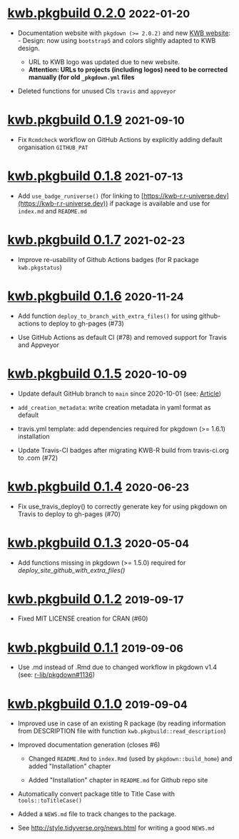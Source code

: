 # [kwb.pkgbuild 0.2.0](https://github.com/KWB-R/kwb.pkgbuild/releases/tag/v0.2.0) <small>2022-01-20</small>

* Documentation website with `pkgdown (>= 2.0.2)` and new [KWB website](https://kompetenz-wasser.de):   - Design: now using `bootstrap5` and colors slightly adapted to KWB design. 
  - URL to KWB logo was updated due to new website. 
  - **Attention: URLs to projects (including logos) need to be corrected manually (for old `_pkgdown.yml` files**

* Deleted functions for unused CIs `travis` and `appveyor`


# [kwb.pkgbuild 0.1.9](https://github.com/KWB-R/kwb.pkgbuild/releases/tag/v0.1.9) <small>2021-09-10</small>

* Fix `Rcmdcheck` workflow on GitHub Actions by explicitly adding default organisation `GITHUB_PAT`


# [kwb.pkgbuild 0.1.8](https://github.com/KWB-R/kwb.pkgbuild/releases/tag/v0.1.8) <small>2021-07-13</small>

* Add `use_badge_runiverse()` (for linking to [https://kwb-r.r-universe.dev](https://kwb-r.r-universe.dev))
if package is available and use for `index.md` and `README.md`

# [kwb.pkgbuild 0.1.7](https://github.com/KWB-R/kwb.pkgbuild/releases/tag/v0.1.7) <small>2021-02-23</small>

* Improve re-usability of Github Actions badges  (for R package `kwb.pkgstatus`)

# [kwb.pkgbuild 0.1.6](https://github.com/KWB-R/kwb.pkgbuild/releases/tag/v0.1.6) <small>2020-11-24</small>

* Add function `deploy_to_branch_with_extra_files()` for using github-actions to 
deploy to gh-pages (#73) 

* Use GitHub Actions as default CI (#78) and removed support for Travis and Appveyor

# [kwb.pkgbuild 0.1.5](https://github.com/KWB-R/kwb.pkgbuild/releases/tag/v0.1.5) <small>2020-10-09</small>

* Update default GitHub branch to `main` since 2020-10-01 (see: [Article](https://www.zdnet.com/article/github-to-replace-master-with-main-starting-next-month/))

* `add_creation_metadata`: write creation metadata in yaml format as default 

* travis.yml template: add dependencies required for pkgdown (>= 1.6.1) installation

* Update Travis-CI badges after migrating KWB-R build from travis-ci.org to .com (#72) 

# [kwb.pkgbuild 0.1.4](https://github.com/KWB-R/kwb.pkgbuild/releases/tag/v0.1.4) <small>2020-06-23</small>

* Fix use_travis_deploy() to correctly generate key for using pkgdown on Travis to deploy to gh-pages (#70) 

# [kwb.pkgbuild 0.1.3](https://github.com/KWB-R/kwb.pkgbuild/releases/tag/v0.1.3) <small>2020-05-04</small>

* Add functions missing in pkgdown (>= 1.5.0) required for *deploy_site_github_with_extra_files()*

# [kwb.pkgbuild 0.1.2](https://github.com/KWB-R/kwb.pkgbuild/releases/tag/v0.1.2) <small>2019-09-17</small>

* Fixed MIT LICENSE creation for CRAN (#60)

# [kwb.pkgbuild 0.1.1](https://github.com/KWB-R/kwb.pkgbuild/releases/tag/v0.1.1) <small>2019-09-06</small>

* Use .md instead of .Rmd due to changed workflow in pkgdown v1.4 (see: [r-lib/pkgdown#1136](https://github.com/r-lib/pkgdown/issues/1136))

# [kwb.pkgbuild 0.1.0](https://github.com/KWB-R/kwb.pkgbuild/releases/tag/v0.1.0) <small>2019-09-04</small>

* Improved use in case of an existing R package (by reading information from 
DESCRIPTION file with function `kwb.pkgbuild::read_description`)

* Improved documentation generation (closes #6)

   +  Changed `README.Rmd` to `index.Rmd` (used by `pkgdown::build_home`) and added 
      "Installation" chapter 

   + Added "Installation" chapter in `README.md` for Github repo site

* Automatically convert package title to Title Case with `tools::toTitleCase()` 

* Added a `NEWS.md` file to track changes to the package.

* See http://style.tidyverse.org/news.html for writing a good `NEWS.md`



